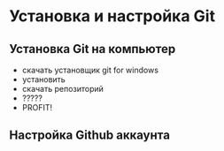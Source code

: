 # Установка и настройка Git

## Установка Git на компьютер
- скачать установщик git for windows
- установить
- скачать репозиторий
- ?????
- PROFIT!

## Настройка Github аккаунта

